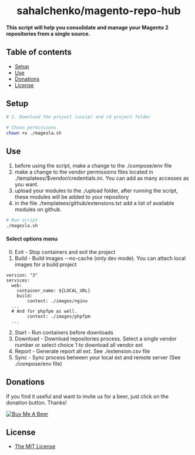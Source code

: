 <h1 align="center">sahalchenko/magento-repo-hub</h1>

#### This script will help you consolidate and manage your Magento 2 repositories from a single source.


## Table of contents

- [Setup](#setup)
- [Use](#use)
- [Donations](#donations)
- [License](#license)

## Setup
```bash
# 1. Download the project (unzip) and cd project folder

# Chown permissions 
chown +x ./magesla.sh
```

## Use

1. before using the script, make a change to the ./compose/env file
2. make a change to the vendor permissions files located in ./templatees/$vendor/credentials.ini. You can add as many accesses as you want.
3. upload your modules to the ./upload folder, after running the script, these modules will be added to your repository
4. in the file ./templatees/github/extensions.txt add a list of available modules on github.

```bash
# Run script
./magesla.sh
```
#### Select options menu

0.  Exit  - Stop containers and exit the project
1.  Build - Build images --no-cache (only dev mode). You can attach local images for a build project
```
version: "3"
services:
  web:
    container_name: ${LOCAL_URL}
    build:
        context: ./images/nginx
  ... 
  # And for phpfpm as well.
        context: ./images/phpfpm
  ...       
```

2.  Start - Run containers before downloads
3.  Download   - Download repositories process. Select a single vendor number or select choice 1 to download all vendor ext
4.  Report     - Generate report all ext. See ./extension.csv file
5.  Sync       - Sync process between your local ext and remote server (See ./compose/env file)

## Donations
If you find it useful and want to invite us for a beer, just click on the donation button. Thanks!

[![Buy Me A Beer](https://www.paypalobjects.com/en_US/i/btn/btn_donate_LG.gif)](https://www.paypal.com/donate/?hosted_button_id=TXZKTZ4555FH8)


## License

* [The MIT License](https://opensource.org/licenses/MIT)
